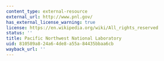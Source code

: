 ```yaml
---
content_type: external-resource
external_url: http://www.pnl.gov/
has_external_license_warning: true
license: https://en.wikipedia.org/wiki/All_rights_reserved
status: ''
title: Pacific Northwest National Laboratory
uid: 810589a8-24a6-4de8-a55a-84435bbaa6cb
wayback_url: ''
---
```

